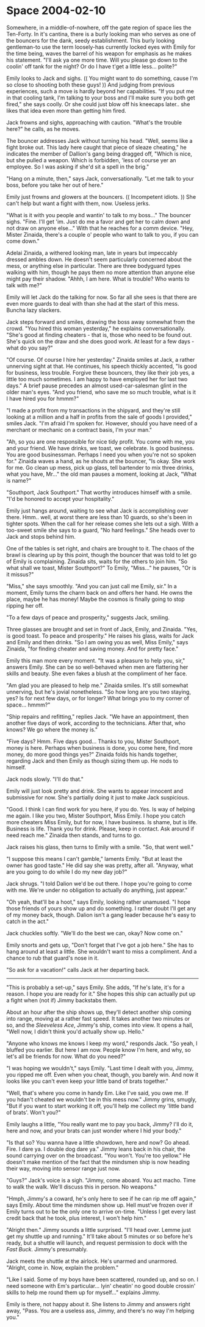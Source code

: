 <!-- TITLE: Space 2004-02-10 -->
<!-- SUBTITLE: A game log for Space -->

# Space 2004-02-10

Somewhere, in a middle-of-nowhere, off the gate region of space lies the Ten-Forty. In it's cantina, there is a burly looking man who serves as one of the bouncers for the dank, seedy establishment. This burly looking gentleman-to use the term loosely-has currently locked eyes with Emily for the time being, waves the barrel of his weapon for emphasis as he makes his statement. "I'll ask ya one more time. Will you please go down to the coolin' off tank for the night? Or do I have t'get a little less... polite?"

Emily looks to Jack and sighs. (( You might want to do something, cause I'm so close to shooting both these guys! )) And judging from previous experiences, such a move is hardly beyond her capabilities. "If you put me in that cooling tank, I'm talking to your boss and I'll make sure you both get fired," she says coolly. Or she could just blow off his kneecaps later.. she likes that idea even more than getting him fired.

Jack frowns and sighs, approaching with caution. "What's the trouble here?" he calls, as he moves.

The bouncer addresses Jack without turning his head. "Well, seems like a fight broke out. This lady here caught that piece of sleaze cheating," he indicates the member of Dallion's gang being dragged off, "Which is nice, but she pulled a weapon. Which is forbidden, 'less of course yer an employee. So I was asking if she'd sit a spell in the brig."

"Hang on a minute, then," says Jack, conversationally. "Let me talk to your boss, before you take her out of here."

Emily just frowns and glowers at the bouncers. (( Incompetent idiots. )) She can't help but want a fight with them, now. Useless jerks.

"What is it with you people and wantin' to talk to my boss..." The bouncer sighs. "Fine. I'll get 'im. Just do me a favor and get her to calm down and not draw on anyone else..." With that he reaches for a comm device. "Hey, Mister Zinaida, there's a couple o' people who want to talk to you, if you can come down."

Adelai Zinaida, a withered looking man, late in years but impeccably dressed ambles down. He doesn't seem particularly concerned about the mess, or anything else in particular. There are three bodyguard types walking with him, though he pays them no more attention than anyone else might pay their shadow. "Ahhh, I am here. What is trouble? Who wants to talk with me?"

Emily will let Jack do the talking for now. So far all she sees is that there are even more guards to deal with than she had at the start of this mess. Buncha lazy slackers.

Jack steps forward and smiles, drawing the boss away somewhat from the crowd. "You hired this woman yesterday," he explains conversationally. "She's good at finding cheaters - that is, those who need to be found out. She's quick on the draw and she does good work. At least for a few days - what do you say?"

"Of course. Of course I hire her yesterday." Zinaida smiles at Jack, a rather unnerving sight at that. He continues, his speech thickly accented, "Is good for business, less trouble. Forgive these bouncers, they like their job yes, a little too much sometimes. I am happy to have employed her for last two days." A brief pause precedes an almost used-car-salesman glint in the older man's eyes. "And you friend, who save me so much trouble, what is it I have hired you for hmmm?"

"I made a profit from my transactions in the shipyard, and they're still looking at a million and a half in profits from the sale of goods I provided," smiles Jack. "I'm afraid I'm spoken for. However, should you have need of a merchant or mechanic on a contract basis, I'm your man."

"Ah, so you are one responsible for nice tidy profit. You come with me, you and your friend. We have drinks, we toast, we celebrate. Is good business. You are good businessman. Perhaps I need you when you're not so spoken for." Zinaida waves a hand, as he shouts at the bouncer, "Is okay. She work for me. Go clean up mess, pick up glass, tell bartender to mix three drinks, what you have, Mr..." the old man pauses a moment, looking at Jack, "What is name?"

"Southport, Jack Southport." That worthy introduces himself with a smile. "I'd be honored to accept your hospitality."

Emily just hangs around, waiting to see what Jack is accomplishing over there. Hmm.. well, at worst there are less than 10 guards, so she's been in tighter spots. When the call for her release comes she lets out a sigh. With a too-sweet smile she says to a guard, "No hard feelings." She heads over to Jack and stops behind him.

One of the tables is set right, and chairs are brought to it. The chaos of the brawl is clearing up by this point, though the bouncer that was told to let go of Emily is complaining. Zinaida sits, waits for the others to join him. "So what shall we toast, Mister Southport?" To Emily, "Miss..." he pauses, "Or is it missus?"

"Miss," she says smoothly. "And you can just call me Emily, sir." In a moment, Emily turns the charm back on and offers her hand. He owns the place, maybe he has money! Maybe the cosmos is finally going to stop ripping her off.

"To a few days of peace and prosperity," suggests Jack, smiling.

Three glasses are brought and set in front of Jack, Emily, and Zinaida. "Yes, is good toast. To peace and prosperity." He raises his glass, waits for Jack and Emily and then drinks. "So I am owing you as well, Miss Emily," says Zinaida, "for finding cheater and saving money. And for pretty face."

Emily this man more every moment. "It was a pleasure to help you, sir," answers Emily. She can be so well-behaved when men are flattering her skills and beauty. She even fakes a blush at the compliment of her face.

"Am glad you are pleased to help me." Zinaida smiles. It's still somewhat unnerving, but he's jovial nonetheless. "So how long are you two staying, yes? Is for next few days, or for longer? What brings you to my corner of space... hmmm?"

"Ship repairs and refitting," replies Jack. "We have an appointment, then another five days of work, according to the technicians. After that, who knows? We go where the money is."

"Five days? Hmm. Five days good... Thanks to you, Mister Southport, money is here. Perhaps when business is done, you come here, find more money, do more good things yes?" Zinaida folds his hands together, regarding Jack and then Emily as though sizing them up. He nods to himself.

Jack nods slowly. "I'll do that."

Emily will just look pretty and drink. She wants to appear innocent and submissive for now. She's partially doing it just to make Jack suspicious.

"Good. I think I can find work for you here, if you do. Yes. Is way of helping me again. I like you two, Mister Southport, Miss Emily. I hope you catch more cheaters Miss Emily, but for now, I have business. Is shame, but is life. Business is life. Thank you for drink. Please, keep in contact. Ask around if need reach me." Zinaida then stands, and turns to go.

Jack raises his glass, then turns to Emily with a smile. "So, that went well."

"I suppose this means I can't gamble," laments Emily. "But at least the owner has good taste." He did say she was pretty, after all. "Anyway, what are you going to do while I do my new day job?"

Jack shrugs. "I told Dalion we'd be out there. I hope you're going to come with me. We're under no obligation to actually do anything, just appear."

"Oh yeah, that'll be a hoot," says Emily, looking rather unamused. "I hope those friends of yours show up and do something. I rather doubt I'll get any of my money back, though. Dalion isn't a gang leader because he's easy to catch in the act."

Jack chuckles softly. "We'll do the best we can, okay? Now come on."

Emily snorts and gets up, "Don't forget that I've got a job here." She has to hang around at least a little. She wouldn't want to miss a compliment. And a chance to rub that guard's nose in it.

"So ask for a vacation!" calls Jack at her departing back.

---

"This is probably a set-up," says Emily. She adds, "If he's late, it's for a reason. I hope you are ready for it." She hopes this ship can actually put up a fight when (not if) Jimmy backstabs them.

About an hour after the ship shows up, they'll detect another ship coming into range, moving at a rather fast speed. It takes another two minutes or so, and the _Sleeveless Ace_, Jimmy's ship, comes into view. It opens a hail, "Well now, I didn't think you'd actually show up. Hello."

"Anyone who knows me knows I keep my word," responds Jack. "So yeah, I bluffed you earlier. But here I am now. People know I'm here, and why, so let's all be friends for now. What do you need?"

"I was hoping we wouldn't," says Emily. "Last time I dealt with you, Jimmy, you ripped me off. Even when you cheat, though, you barely win. And now it looks like you can't even keep your little band of brats together."

"Well, that's where you come in handy Em. Like I've said, you owe me. If you hdan't cheated we wouldn't be in this mess now." Jimmy grins, smugly, "But if you want to start working it off, you'll help me collect my 'little band of brats'. Won't you?"

Emily laughs a little, "You really want me to pay you back, Jimmy? I'll do it, here and now, and your brats can just wonder where I hid your body."

"Is that so? You wanna have a little showdown, here and now? Go ahead. Fire. I dare ya. I double dog dare ya." Jimmy leans back in his chair, the sound carrying over on the broadcast. "You won't. You're too yellow." He doesn't make mention of the fact that the mindsmen ship is now heading their way, moving into sensor range just now.

"Guys?" Jack's voice is a sigh. "Jimmy, come aboard. You act macho. Time to walk the walk. We'll discuss this in person. No weapons."

"Hmph, Jimmy's a coward, he's only here to see if he can rip me off again," says Emily. About time the mindsmen show up. Hell must've frozen over if Emily turns out to be the only one to arrive on-time. "Unless I get every last credit back that he took, plus interest, I won't help him."

"Alright then." Jimmy sounds a little surprised. "I'll head over. Lemme just get my shuttle up and running." It'll take about 5 minutes or so before he's ready, but a shuttle will launch, and request permission to dock with the _Fast Buck_. Jimmy's presumably.

Jack meets the shuttle at the airlock. He's unarmed and unarmored. "Alright, come in. Now, explain the problem."

"Like I said. Some of my boys have been scattered, rounded up, and so on. I need someone with Em's particular... lyin' cheatin' no good double crossin' skills to help me round them up for myself..." explains Jimmy.

Emily is there, not happy about it. She listens to Jimmy and answers right away, "Pass. You are a useless ass, Jimmy, and there's no way I'm helping you."